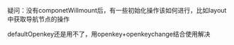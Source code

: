 疑问：没有componetWillmount后，有一些初始化操作该如何进行，比如layout中获取导航节点的操作


defaultOpenkey还是用不了，用openkey+openkeychange结合使用解决
